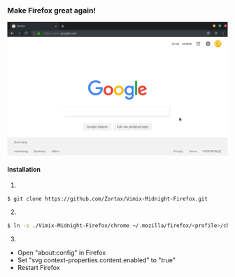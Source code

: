 ### Make Firefox great again!
![Screenshot](firefox.png)

#### Installation
1.
```sh
$ git clone https://github.com/Zortax/Vimix-Midnight-Firefox.git 
```

2.
```sh
$ ln -s ./Vimix-Midnight-Firefox/chrome ~/.mozilla/firefox/<profile>/chrome
```

3.
- Open "about:config" in Firefox
- Set "svg.context-properties.content.enabled" to "true"
- Restart Firefox

